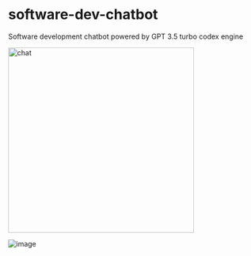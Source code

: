 # software-dev-chatbot
Software development chatbot powered by GPT 3.5 turbo codex engine

<img width="375" alt="chat" src="https://github.com/WintaCodeCatalyst/software-dev-chatbot/assets/119873625/f8a18f0d-0bf0-4746-b1d6-c9675a371e80">

![image](https://github.com/WintaCodeCatalyst/software-dev-chatbot/assets/119873625/3b2312ae-804a-468f-b695-cd070919b0e2)
